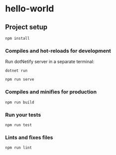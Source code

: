# hello-world

## Project setup
```
npm install
```

### Compiles and hot-reloads for development

Run dotNetify server in a separate terminal:
```
dotnet run
```

```
npm run serve
```

### Compiles and minifies for production
```
npm run build
```

### Run your tests
```
npm run test
```

### Lints and fixes files
```
npm run lint
```
